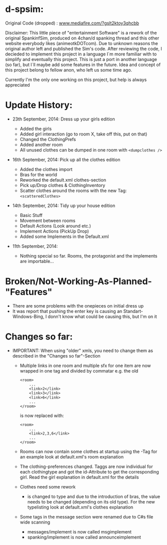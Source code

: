d-spsim:
========

Original Code (dropped) : www.mediafire.com/?gslt2ktoy3qhcbb

Disclaimer:
This little piece of "entertainment Software" is a rework of the original SpankinfSim, produced on 4chan/d spanking thread and
this other website everybody likes (animeotkDOTcom). Due to unknown reasons the original author left and published the Sim's code. After reviewing the code, I decieded to implement this project in a language I´m more familiar with to simplify and eventually
this project.
This is just a port in another language (so far), but I´ll maybe add some features in the future.
Idea and concept of this project belong to fellow anon, who left us some time ago.

Currently I'm the only one working on this project, but help is always appreciated

Update History:
===============

- 23th September, 2014: Dress up your girls edition
	- Added the girls
	- Added girl interaction (go to room X, take off this, put on that)
	- Changed the ClothingPrefs
	- Added another room
	- All unused clothes can be dumped in one room with 
	 ```<dumpclothes />```

- 16th September, 2014: Pick up all the clothes edition
	- Added the clothes import
	- Bras for the world
	- Reworked the default.xml clothes-section
	- Pick up/Drop clothes & ClothingInventory
	- Scatter clothes around the rooms with the new Tag:
	 ```<scatteredClothes>```
	
- 14th September, 2014: Tidy up your house edition
	- Basic Stuff
	- Movement between rooms
	- Default Actions (Look around etc.)
	- Implement Actions (PickUp Drop)
	- Added some Implements in the Default.xml
	
- 11th September, 2014:
  	- Nothing special so far. Rooms, the protagonist and the implements are importable...


Broken/Not-Working-As-Planned-"Features"
========================================
- There are some problems with the onepieces on initial dress up
- It was report that pushing the enter key is causing an Standart-Windows-Bing, I donn't know what could be causing this, but 	I'm on it


Changes so far:
===============

- IMPORTANT: When using "older" xmls, you need to change them as described in the "Changes so far"-Section

  - Multiple links in one room and multiple sfx for one item are now wrapped in one tag and divided by commatar
    e.g. the old
	```
	<room>
		...
		<link>2</link>
		<link>3</link>
		<link>6</link>
		...
	</room>
	```
    is now replaced with:
    ```
    <room>
    	...
    	<link>2,3,6</link>
    	...
    </room>
    ```
      
  - Rooms can now contain some clothes at startup using the <scatteredClothes>-Tag
  	for an example look at default.xml's room explanation

  - The clothing-preferences changed. Taggs are now individual for each clothingtype and got the id-Attribute to get the 		corresponding girl. Read the girl explanation in default.xml for the details
      
  - Clothes need some rework
    - <covers> is changed to type and due to the introduction of bras, the value needs to be changed (depending on its old 		type). For the new typelisting look at default.xml's clothes explanation

  - Some tags in the message section were renamed due to C#s file wide scanning
    - messages/implement is now called msgimplement
    - spanking/implement is now called announceimplement
    
